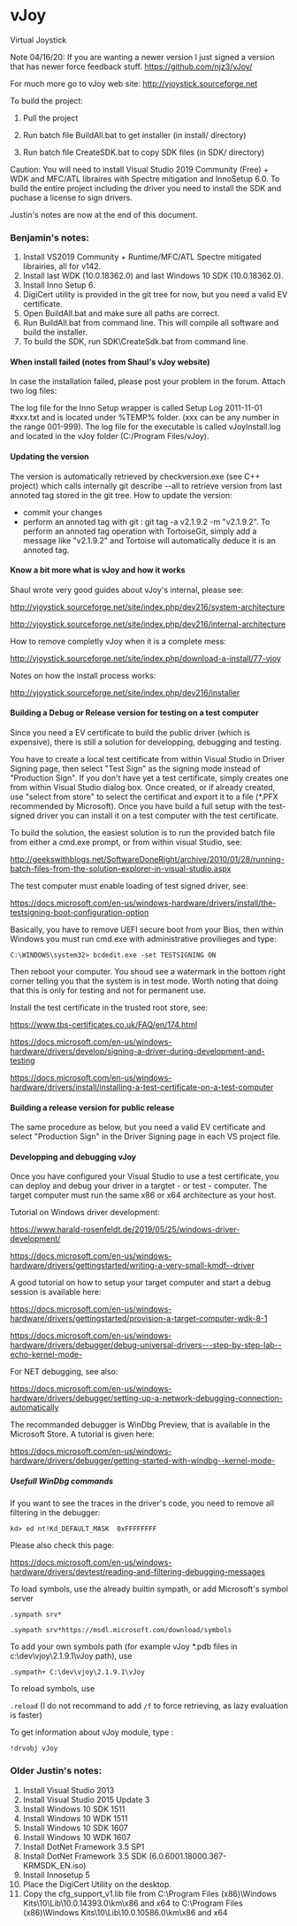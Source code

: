 # vJoy
Virtual Joystick

Note 04/16/20: If you are wanting a newer version I just signed a version that has newer force feedback stuff.
https://github.com/njz3/vJoy/

For much more go to vJoy web site: http://vjoystick.sourceforge.net

To build the project:

1. Pull the project

2. Run batch file BuildAll.bat to get installer (in install/ directory)

3. Run batch file CreateSDK.bat to copy SDK files (in SDK/ directory)

Caution:
You will need to install Visual Studio 2019 Community (Free) + WDK and MFC/ATL libraires with Spectre mitigation and InnoSetup 6.0.
To build the entire project including the driver you need to install the SDK and puchase a license to sign drivers.

Justin's notes are now at the end of this document.

### Benjamin's notes:

1. Install VS2019 Community + Runtime/MFC/ATL Spectre mitigated librairies,
all for v142.
2. Install last WDK (10.0.18362.0) and last Windows 10 SDK (10.0.18362.0).
3. Install Inno Setup 6.
4. DigiCert utility is provided in the git tree for now, but you need a valid EV
certificate.
5. Open BuildAll.bat and make sure all paths are correct.
6. Run BuildAll.bat from command line. This will compile all software and build
the installer.
7. To build the SDK, run SDK\CreateSdk.bat from command line.

#### When install failed (notes from Shaul's vJoy website)

In case the installation failed, please post your problem in the forum. Attach two log files:

The log file for the Inno Setup wrapper is called Setup Log 2011-11-01 #xxx.txt and is located under %TEMP% folder. (xxx can be any number in the range 001-999).
The log file for the executable is called vJoyInstall.log and located in the vJoy folder (C:/Program Files/vJoy).

#### Updating the version

The version is automatically retrieved by checkversion.exe (see C++ project) 
which calls internally git describe --all to retrieve version from last
annoted tag stored in the git tree. How to update the version:
- commit your changes
- perform an annoted tag with git : git tag -a v2.1.9.2 -m "v2.1.9.2". To
perform an annoted tag operation with TortoiseGit, simply add a message like 
"v2.1.9.2" and Tortoise will automatically deduce it is an annoted tag.


#### Know a bit more what is vJoy and how it works

Shaul wrote very good guides about vJoy's internal, please see:

http://vjoystick.sourceforge.net/site/index.php/dev216/system-architecture

http://vjoystick.sourceforge.net/site/index.php/dev216/internal-architecture

How to remove completly vJoy when it is a complete mess:

http://vjoystick.sourceforge.net/site/index.php/download-a-install/77-vjoy

Notes on how the install process works:

http://vjoystick.sourceforge.net/site/index.php/dev216/installer


#### Building a Debug or Release version for testing on a test computer

Since you need a EV certificate to build the public driver (which is expensive),
there is still a solution for developping, debugging and testing.

You have to create a local test certificate from within Visual Studio in Driver
Signing page, then select "Test Sign" as the signing mode instead of "Production 
Sign".
If you don't have yet a test certificate, simply creates one from within Visual
Studio dialog box. Once created, or if already created, use "select from store"
to select the certificat and export it to a file (*.PFX recommended by 
Microsoft).
Once you have build a full setup with the test-signed driver you can install it
on a test computer with the test certificate.

To build the solution, the easiest solution is to run the provided batch file 
from either a cmd.exe prompt, or from within visual Studio, see:

http://geekswithblogs.net/SoftwareDoneRight/archive/2010/01/28/running-batch-files-from-the-solution-explorer-in-visual-studio.aspx


The test computer must enable loading of test signed driver, see:

https://docs.microsoft.com/en-us/windows-hardware/drivers/install/the-testsigning-boot-configuration-option

Basically, you have to remove UEFI secure boot from your Bios, then within 
Windows you must run cmd.exe with administrative provilieges and type:

`C:\WINDOWS\system32> bcdedit.exe -set TESTSIGNING ON`

Then reboot your computer. You shoud see a watermark in the bottom right corner
telling you that the system is in test mode. Worth noting that doing that this
is only for testing and not for permanent use.

Install the test certificate in the trusted root store, see:

https://www.tbs-certificates.co.uk/FAQ/en/174.html

https://docs.microsoft.com/en-us/windows-hardware/drivers/develop/signing-a-driver-during-development-and-testing

https://docs.microsoft.com/en-us/windows-hardware/drivers/install/installing-a-test-certificate-on-a-test-computer


#### Building a release version for public release

The same procedure as below, but you need a valid EV certificate and select 
"Production Sign" in the Driver Signing page in each VS project file.


#### Developping and debugging vJoy

Once you have configured your Visual Studio to use a test certificate, you
can deploy and debug your driver in a targtet - or test - computer.
The target computer must run the same x86 or x64 architecture as your host.

Tutorial on Windows driver development:

https://www.harald-rosenfeldt.de/2019/05/25/windows-driver-development/

https://docs.microsoft.com/en-us/windows-hardware/drivers/gettingstarted/writing-a-very-small-kmdf--driver

A good tutorial on how to setup your target computer and start a debug session
is available here:

https://docs.microsoft.com/en-us/windows-hardware/drivers/gettingstarted/provision-a-target-computer-wdk-8-1

https://docs.microsoft.com/en-us/windows-hardware/drivers/debugger/debug-universal-drivers---step-by-step-lab--echo-kernel-mode-

For NET debugging, see also:

https://docs.microsoft.com/en-us/windows-hardware/drivers/debugger/setting-up-a-network-debugging-connection-automatically

The recommanded debugger is WinDbg Preview, that is available in the Microsoft 
Store.
A tutorial is given here:

https://docs.microsoft.com/en-us/windows-hardware/drivers/debugger/getting-started-with-windbg--kernel-mode-

##### Usefull WinDbg commands

If you want to see the traces in the driver's code, you need to remove all 
filtering in the debugger:

`kd> ed nt!Kd_DEFAULT_MASK  0xFFFFFFFF`

Please also check this page:

https://docs.microsoft.com/en-us/windows-hardware/drivers/devtest/reading-and-filtering-debugging-messages

To load symbols, use the already builtin sympath, or add Microsoft's symbol 
server 

`.sympath srv*`

`.sympath srv*https://msdl.microsoft.com/download/symbols`

To add your own symbols path (for example vJoy *.pdb files in c:\dev\vjoy\2.1.9.1\vJoy path),
use

`.sympath+ C:\dev\vjoy\2.1.9.1\vJoy`

To reload symbols, use

`.reload`  (I do not recommand to add `/f` to force retrieving, as lazy evaluation is faster)

To get information about vJoy module, type :

`!drvobj vJoy`


### Older Justin's notes:
1. Install Visual Studio 2013
2. Install Visual Studio 2015 Update 3
3. Install Windows 10 SDK 1511
4. Install Windows 10 WDK 1511
5. Install Windows 10 SDK 1607
6. Install Windows 10 WDK 1607
7. Install DotNet Framework 3.5 SP1
8. Install DotNet Framework 3.5 SDK (6.0.6001.18000.367-KRMSDK_EN.iso)
9. Install Innosetup 5
10. Place the DigiCert Utility on the desktop.
11. Copy the cfg_support_v1.lib file from C:\Program Files (x86)\Windows Kits\10\Lib\10.0.14393.0\km\x86 and x64 to C:\Program Files (x86)\Windows Kits\10\Lib\10.0.10586.0\km\x86 and x64
